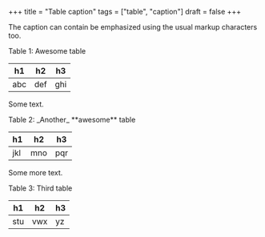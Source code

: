 +++
title = "Table caption"
tags = ["table", "caption"]
draft = false
+++

The caption can contain be emphasized using the usual markup
characters too.

<div class="table-caption">
  <span class="table-number">Table 1:</span>
  Awesome table
</div>

| h1  | h2  | h3  |
|-----|-----|-----|
| abc | def | ghi |

Some text.

<div class="table-caption">
  <span class="table-number">Table 2:</span>
  _Another_ **awesome** table
</div>

| h1  | h2  | h3  |
|-----|-----|-----|
| jkl | mno | pqr |

Some more text.

<div class="table-caption">
  <span class="table-number">Table 3:</span>
  <span class="underline">Third</span> table
</div>

| h1  | h2  | h3 |
|-----|-----|----|
| stu | vwx | yz |
